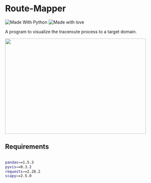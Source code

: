 # Route-Mapper
![Made With Python](http://ForTheBadge.com/images/badges/made-with-python.svg) ![Made with love](http://ForTheBadge.com/images/badges/built-with-love.svg)

A program to visualize the traceroute process to a target domain.

<img src="https://user-images.githubusercontent.com/90629653/222931201-0988a135-0f88-4719-808d-c325cb42f39e.png" width=459 height=311>

## Requirements

``` bash

pandas==1.5.3
pyvis==0.3.2
requests==2.28.2
scapy==2.5.0

```
